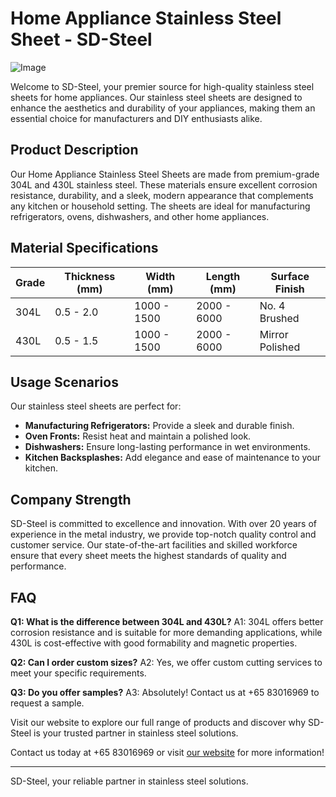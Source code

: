 # Home Appliance Stainless Steel Sheet - SD-Steel

![Image](https://github.com/user-attachments/assets/2567258e-e124-4816-932d-1809bd27ef0b)

Welcome to SD-Steel, your premier source for high-quality stainless steel sheets for home appliances. Our stainless steel sheets are designed to enhance the aesthetics and durability of your appliances, making them an essential choice for manufacturers and DIY enthusiasts alike.

## Product Description
Our Home Appliance Stainless Steel Sheets are made from premium-grade 304L and 430L stainless steel. These materials ensure excellent corrosion resistance, durability, and a sleek, modern appearance that complements any kitchen or household setting. The sheets are ideal for manufacturing refrigerators, ovens, dishwashers, and other home appliances.

## Material Specifications

| Grade      | Thickness (mm) | Width (mm) | Length (mm) | Surface Finish |
|------------|----------------|------------|-------------|----------------|
| 304L       | 0.5 - 2.0      | 1000 - 1500| 2000 - 6000 | No. 4 Brushed  |
| 430L       | 0.5 - 1.5      | 1000 - 1500| 2000 - 6000 | Mirror Polished|

## Usage Scenarios
Our stainless steel sheets are perfect for:
- **Manufacturing Refrigerators:** Provide a sleek and durable finish.
- **Oven Fronts:** Resist heat and maintain a polished look.
- **Dishwashers:** Ensure long-lasting performance in wet environments.
- **Kitchen Backsplashes:** Add elegance and ease of maintenance to your kitchen.

## Company Strength
SD-Steel is committed to excellence and innovation. With over 20 years of experience in the metal industry, we provide top-notch quality control and customer service. Our state-of-the-art facilities and skilled workforce ensure that every sheet meets the highest standards of quality and performance.

## FAQ

**Q1: What is the difference between 304L and 430L?**
A1: 304L offers better corrosion resistance and is suitable for more demanding applications, while 430L is cost-effective with good formability and magnetic properties.

**Q2: Can I order custom sizes?**
A2: Yes, we offer custom cutting services to meet your specific requirements.

**Q3: Do you offer samples?**
A3: Absolutely! Contact us at +65 83016969 to request a sample.

Visit our website to explore our full range of products and discover why SD-Steel is your trusted partner in stainless steel solutions.

Contact us today at +65 83016969 or visit [our website]( sd-steel) for more information!

---

SD-Steel, your reliable partner in stainless steel solutions.